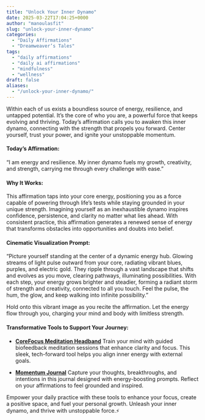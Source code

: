 ```yaml
---
title: "Unlock Your Inner Dynamo"
date: 2025-03-22T17:04:25+0000
author: "manoulasfit"
slug: "unlock-your-inner-dynamo"
categories:
  - "Daily Affirmations"
  - "Dreamweaver’s Tales"
tags:
  - "daily affirmations"
  - "daily ai affirmations"
  - "mindfulness"
  - "wellness"
draft: false
aliases:
  - "/unlock-your-inner-dynamo/"
---
```

Within each of us exists a boundless source of energy, resilience, and untapped potential. It’s the core of who you are, a powerful force that keeps evolving and thriving. Today’s affirmation calls you to awaken this inner dynamo, connecting with the strength that propels you forward. Center yourself, trust your power, and ignite your unstoppable momentum.

#### Today’s Affirmation:

“I am energy and resilience. My inner dynamo fuels my growth, creativity, and strength, carrying me through every challenge with ease.”

#### Why It Works:

This affirmation taps into your core energy, positioning you as a force capable of powering through life’s tests while staying grounded in your unique strength. Imagining yourself as an inexhaustible dynamo inspires confidence, persistence, and clarity no matter what lies ahead. With consistent practice, this affirmation generates a renewed sense of energy that transforms obstacles into opportunities and doubts into belief.

#### Cinematic Visualization Prompt:

“Picture yourself standing at the center of a dynamic energy hub. Glowing streams of light pulse outward from your core, radiating vibrant blues, purples, and electric gold. They ripple through a vast landscape that shifts and evolves as you move, clearing pathways, illuminating possibilities. With each step, your energy grows brighter and steadier, forming a radiant storm of strength and creativity, connected to all you touch. Feel the pulse, the hum, the glow, and keep walking into infinite possibility.”

Hold onto this vibrant image as you recite the affirmation. Let the energy flow through you, charging your mind and body with limitless strength.

#### Transformative Tools to Support Your Journey:

- **[CoreFocus Meditation Headband](https://amzn.to/4bWD3rg)**
Train your mind with guided biofeedback meditation sessions that enhance clarity and focus. This sleek, tech-forward tool helps you align inner energy with external goals.

- **[Momentum Journal](https://amzn.to/4it7Q1j)**
Capture your thoughts, breakthroughs, and intentions in this journal designed with energy-boosting prompts. Reflect on your affirmations to feel grounded and inspired.

Empower your daily practice with these tools to enhance your focus, create a positive space, and fuel your personal growth. Unleash your inner dynamo, and thrive with unstoppable force.⚡
